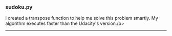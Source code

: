 <h3>sudoku.py</h3>
<p>I created a transpose function to help me solve this problem smartly. My algorithm executes faster than the Udacity's version./p>
<hr>
